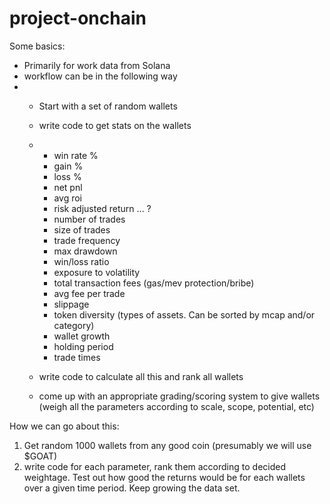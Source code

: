 # project-onchain
Some basics:
- Primarily for work data from Solana
- workflow can be in the following way
- - Start with a set of random wallets
  - write code to get stats on the wallets
  - - win rate %
    - gain %
    - loss %
    - net pnl
    - avg roi
    - risk adjusted return ... ?
    - number of trades
    - size of trades
    - trade frequency
    - max drawdown
    - win/loss ratio
    - exposure to volatility
    - total transaction fees (gas/mev protection/bribe)
    - avg fee per trade
    - slippage
    - token diversity (types of assets. Can be sorted by mcap and/or category)
    - wallet growth
    - holding period
    - trade times

  - write code to calculate all this and rank all wallets
  - come up with an appropriate grading/scoring system to give wallets (weigh all the parameters according to scale, scope, potential, etc)


How we can go about this:
1. Get random 1000 wallets from any good coin (presumably we will use $GOAT)
2. write code for each parameter, rank them according to decided weightage. Test out how good the returns would be for each wallets over a given time period. Keep growing the data set.
